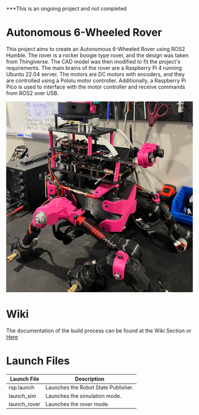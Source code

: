 ***This is an ongoing project and not completed

# Autonomous 6-Wheeled Rover

This project aims to create an Autonomous 6-Wheeled Rover using ROS2 Humble. The rover is a rocker boogie type rover, and the design was taken from Thingiverse. The CAD model was then modified to fit the project's requirements. The main brains of the rover are a Raspberry Pi 4 running Ubuntu 22.04 server. The motors are DC motors with encoders, and they are controlled using a Pololu motor controller. Additionally, a Raspberry Pi Pico is used to interface with the motor controller and receive commands from ROS2 over USB.

![Design](/assets/fullstack2.png)

# Wiki
The documentation of the build process can be found at the Wiki Section or [Here](https://github.com/shivammehta220/rover_bot/wiki/Home/)

# Launch Files

| Launch File       | Description                            |
|-------------------|----------------------------------------|
| rsp.launch        | Launches the Robot State Publisher.    |
| launch_sim        | Launches the simulation mode.          |
| launch_rover      | Launches the rover mode.               |


